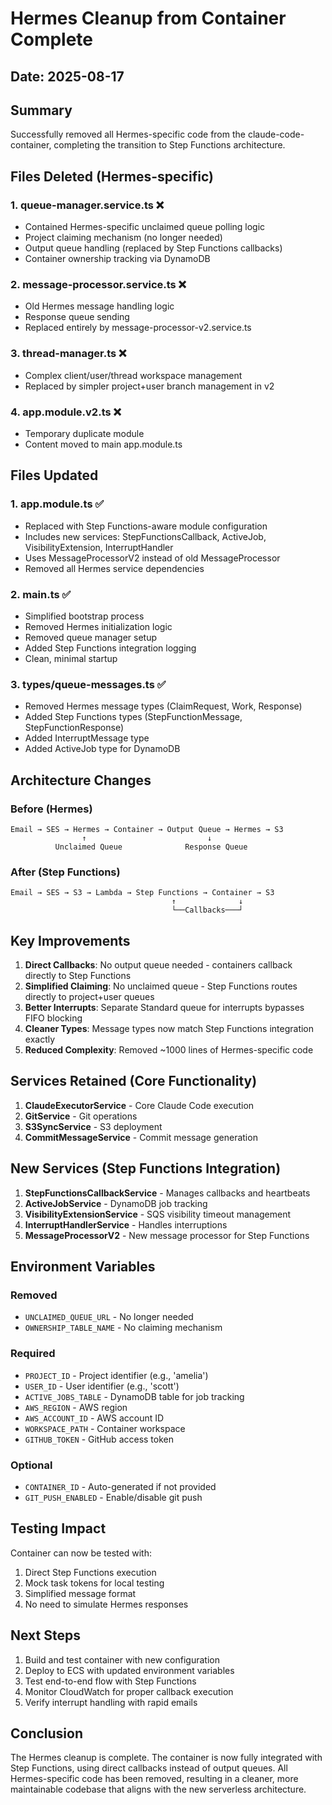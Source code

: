 # Hermes Cleanup from Container Complete

## Date: 2025-08-17

## Summary
Successfully removed all Hermes-specific code from the claude-code-container, completing the transition to Step Functions architecture.

## Files Deleted (Hermes-specific)

### 1. **queue-manager.service.ts** ❌
- Contained Hermes-specific unclaimed queue polling logic
- Project claiming mechanism (no longer needed)
- Output queue handling (replaced by Step Functions callbacks)
- Container ownership tracking via DynamoDB

### 2. **message-processor.service.ts** ❌
- Old Hermes message handling logic
- Response queue sending
- Replaced entirely by message-processor-v2.service.ts

### 3. **thread-manager.ts** ❌
- Complex client/user/thread workspace management
- Replaced by simpler project+user branch management in v2

### 4. **app.module.v2.ts** ❌
- Temporary duplicate module
- Content moved to main app.module.ts

## Files Updated

### 1. **app.module.ts** ✅
- Replaced with Step Functions-aware module configuration
- Includes new services: StepFunctionsCallback, ActiveJob, VisibilityExtension, InterruptHandler
- Uses MessageProcessorV2 instead of old MessageProcessor
- Removed all Hermes service dependencies

### 2. **main.ts** ✅
- Simplified bootstrap process
- Removed Hermes initialization logic
- Removed queue manager setup
- Added Step Functions integration logging
- Clean, minimal startup

### 3. **types/queue-messages.ts** ✅
- Removed Hermes message types (ClaimRequest, Work, Response)
- Added Step Functions types (StepFunctionMessage, StepFunctionResponse)
- Added InterruptMessage type
- Added ActiveJob type for DynamoDB

## Architecture Changes

### Before (Hermes)
```
Email → SES → Hermes → Container → Output Queue → Hermes → S3
                ↑                           ↓
          Unclaimed Queue              Response Queue
```

### After (Step Functions)
```
Email → SES → S3 → Lambda → Step Functions → Container → S3
                                    ↑              ↓
                                    └──Callbacks───┘
```

## Key Improvements

1. **Direct Callbacks**: No output queue needed - containers callback directly to Step Functions
2. **Simplified Claiming**: No unclaimed queue - Step Functions routes directly to project+user queues
3. **Better Interrupts**: Separate Standard queue for interrupts bypasses FIFO blocking
4. **Cleaner Types**: Message types now match Step Functions integration exactly
5. **Reduced Complexity**: Removed ~1000 lines of Hermes-specific code

## Services Retained (Core Functionality)

1. **ClaudeExecutorService** - Core Claude Code execution
2. **GitService** - Git operations
3. **S3SyncService** - S3 deployment
4. **CommitMessageService** - Commit message generation

## New Services (Step Functions Integration)

1. **StepFunctionsCallbackService** - Manages callbacks and heartbeats
2. **ActiveJobService** - DynamoDB job tracking
3. **VisibilityExtensionService** - SQS visibility timeout management
4. **InterruptHandlerService** - Handles interruptions
5. **MessageProcessorV2** - New message processor for Step Functions

## Environment Variables

### Removed
- `UNCLAIMED_QUEUE_URL` - No longer needed
- `OWNERSHIP_TABLE_NAME` - No claiming mechanism

### Required
- `PROJECT_ID` - Project identifier (e.g., 'amelia')
- `USER_ID` - User identifier (e.g., 'scott')
- `ACTIVE_JOBS_TABLE` - DynamoDB table for job tracking
- `AWS_REGION` - AWS region
- `AWS_ACCOUNT_ID` - AWS account ID
- `WORKSPACE_PATH` - Container workspace
- `GITHUB_TOKEN` - GitHub access token

### Optional
- `CONTAINER_ID` - Auto-generated if not provided
- `GIT_PUSH_ENABLED` - Enable/disable git push

## Testing Impact

Container can now be tested with:
1. Direct Step Functions execution
2. Mock task tokens for local testing
3. Simplified message format
4. No need to simulate Hermes responses

## Next Steps

1. Build and test container with new configuration
2. Deploy to ECS with updated environment variables
3. Test end-to-end flow with Step Functions
4. Monitor CloudWatch for proper callback execution
5. Verify interrupt handling with rapid emails

## Conclusion

The Hermes cleanup is complete. The container is now fully integrated with Step Functions, using direct callbacks instead of output queues. All Hermes-specific code has been removed, resulting in a cleaner, more maintainable codebase that aligns with the new serverless architecture.
